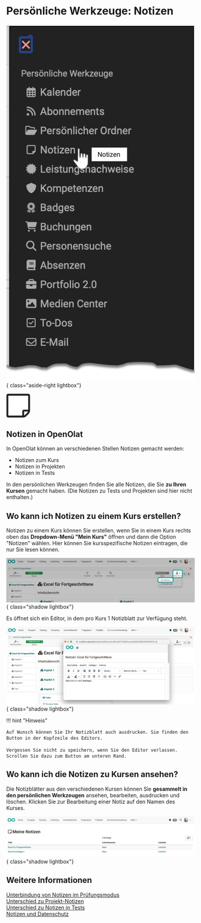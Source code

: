 # Persönliche Werkzeuge: Notizen

![pers_menu_notes_v1_de.png](assets/pers_menu_notes_v1_de.png){ class="aside-right lightbox"}

![icon_notes.png](assets/icon_notes.png)



## Notizen in OpenOlat

In OpenOlat können an verschiedenen Stellen Notizen gemacht werden:

* Notizen zum Kurs
* Notizen in Projekten
* Notizen in Tests

In den persönlichen Werkzeugen finden Sie alle Notizen, die Sie **zu Ihren Kursen** gemacht haben. (Die Notizen zu Tests und Projekten sind hier nicht enthalten.) 


## Wo kann ich Notizen zu einem Kurs erstellen?

Notizen zu einem Kurs können Sie erstellen, wenn Sie in einem Kurs rechts oben das **Dropdown-Menü "Mein Kurs"** öffnen und dann die Option "Notizen" wählen. Hier können Sie kursspezifische Notizen eintragen, die nur Sie lesen können.

![pers_menu_notes_open_v1_de.png](assets/pers_menu_notes_open_v1_de.png){ class="shadow lightbox"}

Es öffnet sich ein Editor, in dem pro Kurs 1 Notizblatt zur Verfügung steht. 

![pers_menu_notes_editor_v1_de.png](assets/pers_menu_notes_editor_v1_de.png){ class="shadow lightbox"}

!!! hint "Hinweis"

    Auf Wunsch können Sie Ihr Notizblatt auch ausdrucken. Sie finden den Button in der Kopfzeile des Editors.
    
    Vergessen Sie nicht zu speichern, wenn Sie den Editor verlassen. Scrollen Sie dazu zum Button am unteren Rand.


## Wo kann ich die Notizen zu Kursen ansehen?

Die Notizblätter aus den verschiedenen Kursen können Sie **gesammelt in den persönlichen Werkzeugen** ansehen, bearbeiten, ausdrucken und löschen. 
Klicken Sie zur Bearbeitung einer Notiz auf den Namen des Kurses.

![pers_menu_notes_list_v1_de.png](assets/pers_menu_notes_list_v1_de.png){ class="shadow lightbox"}


## Weitere Informationen

[Unterbindung von Notizen im Prüfungsmodus](../learningresources/Assessment_mode.de.md#was-versteht-man-unter-prufungsmodus)<br>
[Unterschied zu Projekt-Notizen](../area_modules/Project_Notes.de.md)<br>
[Unterschied zu Notizen in Tests](../learningresources/Configure_tests.de.md#expert)<br>
[Notizen und Datenschutz](../../manual_admin/usermanagement/Data_protection.de.md#daten-die-exportiert-werden-konnen)<br>


